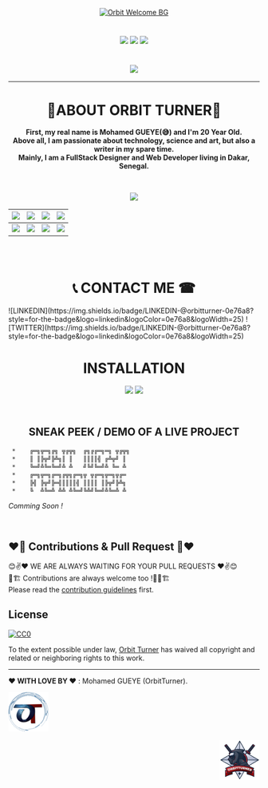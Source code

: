 <p align="center">
  <a href="http://orbitturner.yj.fr/"><img src="https://github.com/orbitturner/orbitturner/blob/master/OrbitGalaxyGithub.png?raw=true" width="auto" alt="Orbit Welcome BG"/></a>
</p>
 

#
 
<p align="center">
<a href="https://github.com/orbitturner/orbitnextframework/archive/ONF_V1.0.1.zip"><img src="https://img.shields.io/badge/PROUDLY-FROM%20THE%20GREAT-green?style=for-the-badge&logo=love&logoColor=GREEN"></a>
<a href="https://github.com/orbitturner/orbitnextframework/issues/new/choose"><img src="https://img.shields.io/badge/COUNTRY%20OF%20-SENEGAL-ffc300?style=for-the-badge"></a>
<a href="https://github.com/orbitturner/orbitnextframework/issues/new/choose"><img src="https://img.shields.io/badge/IN%20SWEET-CONTINENT%20OF%20AFRICA-crimson?style=for-the-badge"></a>
</p>


#
 
<p align="center"><img src="https://cdn.rawgit.com/sindresorhus/awesome/d7305f38d29fed78fa85652e3a63e154dd8e8829/media/badge.svg"/></p>

________
<h1 align="center">🤩ABOUT ORBIT TURNER🤔</h1>
<p  align="center">
<strong>First, my real name is Mohamed GUEYE(😅) and I'm 20 Year Old.<br>
Above all, I am passionate about technology, science and art, but also a writer in my spare time.
<br>Mainly, I am a FullStack Designer and Web Developer living in Dakar, Senegal.</strong>
</p>


<br>
<p align="center"><img src="https://img.shields.io/badge/MOST%20USED-PRORAMMING%20LANGUAGES-21618C?style=for-the-badge"/></p>

| <img src="https://img.shields.io/badge/PHP%20IS%20BAE-grey?style=for-the-badge&logo=php&logoWidth=25"/> 	| <img src="https://img.shields.io/badge/HTML_CSS-grey?style=for-the-badge&logo=html5&logoWidth=25"/> 	| <img src="https://img.shields.io/badge/JS-grey?style=for-the-badge&logo=javascript&logoWidth=25"/> 	| <img src="https://img.shields.io/badge/PYTHON-grey?style=for-the-badge&logo=PYTHON&logoWidth=25"/> 	|
|:-:	|:-:	|:-:	|:-:	|
| <img src="https://img.shields.io/badge/C%20LANGUAGE-grey?style=for-the-badge&logo=C&logoWidth=25"/> 	| <img src="https://img.shields.io/badge/C%20SHARP-grey?style=for-the-badge&logo=C%20sharp&logoWidth=25"/> 	| <img src="https://img.shields.io/badge/JAVA-grey?style=for-the-badge&logo=JAVA&logoWidth=25"/> 	| <img src="https://img.shields.io/badge/SQL-grey?style=for-the-badge&logo=mysql&logoWidth=25"/> 	|

<br>
<br>

<h1 align="center">📞 CONTACT ME ☎</h1>
![LINKEDIN](https://img.shields.io/badge/LINKEDIN-@orbitturner-0e76a8?style=for-the-badge&logo=linkedin&logoColor=0e76a8&logoWidth=25)
![TWITTER](https://img.shields.io/badge/LINKEDIN-@orbitturner-0e76a8?style=for-the-badge&logo=linkedin&logoColor=0e76a8&logoWidth=25)



<h1 align="center">INSTALLATION</h1>
<p align="center">
<a href="https://github.com/orbitturner/orbitnextframework/archive/ONF_V1.0.1.zip"><img src="https://img.shields.io/badge/DOWNLOAD-LATEST%20VERSION-lime?style=for-the-badge&logo=docusign&logoColor=lime"></a>
<a href="https://github.com/orbitturner/orbitnextframework/issues/new/choose"><img src="https://img.shields.io/badge/ISSUES-CREATE%20AN%20ISSUE-crimson?style=for-the-badge&logo=indeed&logoColor=CRIMSON"></a>
</p>
<br/>
<h2 align="center">SNEAK PEEK / DEMO OF A LIVE PROJECT</h2>

```
 *    ╔═╗╦═╗╔╗ ╦╔╦╗  ╔╗╔╔═╗═╗ ╦╔╦╗  
 *    ║ ║╠╦╝╠╩╗║ ║   ║║║║╣ ╔╩╦╝ ║   
 *    ╚═╝╩╚═╚═╝╩ ╩   ╝╚╝╚═╝╩ ╚═ ╩   
 *    ╔═╗╦═╗╔═╗╔╦╗╔═╗╦ ╦╔═╗╦═╗╦╔═   
 *    ╠╣ ╠╦╝╠═╣║║║║╣ ║║║║ ║╠╦╝╠╩╗   
 *    ╚  ╩╚═╩ ╩╩ ╩╚═╝╚╩╝╚═╝╩╚═╩ ╩   
```
*Comming Soon !*

<br/>

## ❤🚀 Contributions & Pull Request 🚀❤
😊✌❤ WE ARE ALWAYS WAITING FOR YOUR PULL REQUESTS ❤✌😊<br/>
💠🏗 Contributions are always welcome too !🌌💠🏗<br/>
Please read the [contribution guidelines](public/assets/contributing.md) first.
<br/>
## License

[![CC0](https://licensebuttons.net/p/zero/1.0/88x31.png)](https://creativecommons.org/publicdomain/zero/1.0/)

To the extent possible under law, [Orbit Turner](http://orbitturner.yj.fr) has waived all copyright and related or neighboring rights to this work.


______________________________________________________
**❤ WITH LOVE BY ❤** : Mohamed GUEYE (OrbitTurner).

![Image of OT](https://github.com/orbitturner/challenger/blob/master/images/orbitturner1.png?raw=true)

<img src="https://github.com/orbitturner/challenger/blob/master/images/OrbitTurner_Gaming_GitHubBadge.png?raw=true" align="right" />
